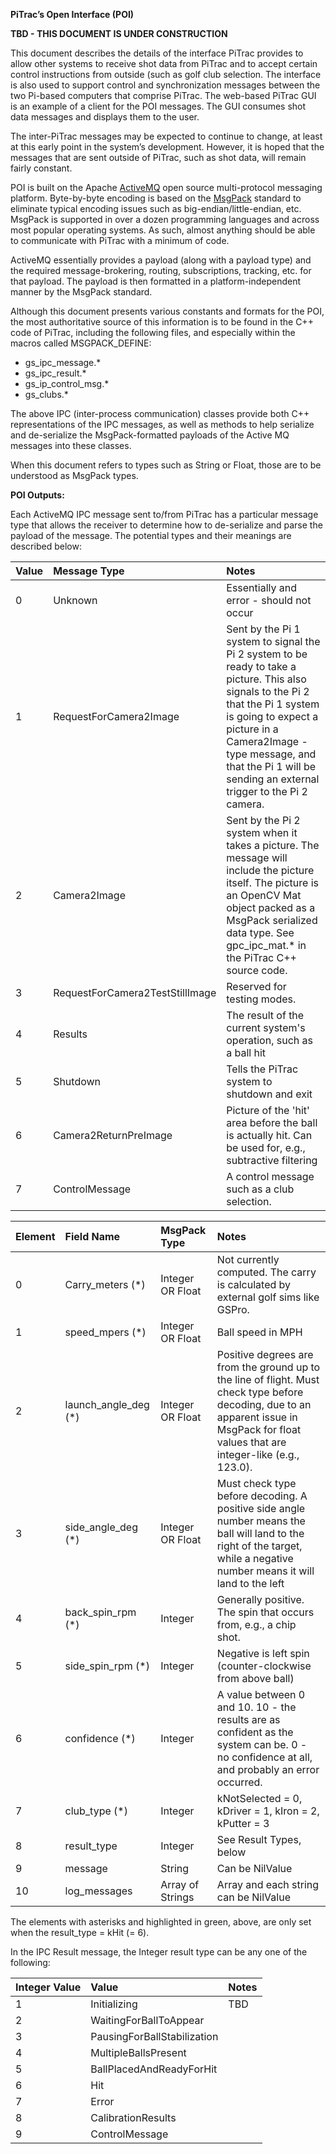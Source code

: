 **PiTrac’s Open Interface (POI)**

**TBD \- THIS DOCUMENT IS UNDER CONSTRUCTION**

This document describes the details of the interface PiTrac provides to allow other systems to receive shot data from PiTrac and to accept certain control instructions from outside (such as golf club selection.  The interface is also used to support control and synchronization messages between the two Pi-based computers that comprise PiTrac.  The web-based PiTrac GUI is an example of a client for the POI messages.  The GUI consumes shot data messages and displays them to the user.

The inter-PiTrac messages may be expected to continue to change, at least at this early point in the system’s development.  However, it is hoped that the messages that are sent outside of PiTrac, such as shot data, will remain fairly constant.

POI is built on the Apache [ActiveMQ](https://activemq.apache.org/) open source multi-protocol messaging platform.  Byte-by-byte encoding is based on the [MsgPack](https://msgpack.org/index.html) standard to eliminate typical encoding issues such as big-endian/little-endian, etc.  MsgPack is supported in over a dozen programming languages and across most popular operating systems.  As such, almost anything should be able to communicate with PiTrac with a minimum of code.

ActiveMQ essentially provides a payload (along with a payload type) and the required message-brokering, routing, subscriptions, tracking, etc. for that payload.  The payload is then formatted in a platform-independent manner by the MsgPack standard. 

Although this document presents various constants and formats for the POI, the most authoritative source of this information is to be found in the C++ code of PiTrac, including the following files, and especially within the macros called MSGPACK\_DEFINE:

* gs\_ipc\_message.\*  
* gs\_ipc\_result.\*  
* gs\_ip\_control\_msg.\*  
* gs\_clubs.\*

The above IPC (inter-process communication) classes provide both C++ representations of the IPC messages, as well as methods to help serialize and de-serialize the MsgPack-formatted payloads of the Active MQ messages into these classes.

When this document refers to types such as String or Float, those are to be understood as MsgPack types.

**POI Outputs:**

Each ActiveMQ IPC message sent to/from PiTrac has a particular message type that allows the receiver to determine how to de-serialize and parse the payload of the message.  The potential types and their meanings are described below:

| Value | Message Type | Notes |
| :---- | :---- | :---- |
| 0 | Unknown  | Essentially and error \- should not occur |
| 1 | RequestForCamera2Image  | Sent by the Pi 1 system to signal the Pi 2 system to be ready to take a picture.  This also signals to the Pi 2 that the Pi 1 system is going to expect a picture in a Camera2Image \- type message, and that the Pi 1  will be sending an external trigger to the Pi 2 camera. |
| 2 | Camera2Image  | Sent by the Pi 2 system when it takes a picture.  The message will include the picture itself.  The picture is an OpenCV Mat object packed as a MsgPack serialized data type.  See gpc\_ipc\_mat.\* in the PiTrac C++ source code.  |
| 3 | RequestForCamera2TestStillImage | Reserved for testing modes.  |
| 4 | Results | The result of the current system's operation, such as a ball hit |
| 5 | Shutdown  | Tells the PiTrac system to shutdown and exit  |
| 6 | Camera2ReturnPreImage  | Picture of the 'hit' area before the ball is actually hit.  Can be used for, e.g., subtractive filtering |
| 7 | ControlMessage  | A control message such as a club selection. |

| Element | Field Name | MsgPack Type | Notes |
| :---- | :---- | :---- | :---- |
| 0 | Carry\_meters  (\*) | Integer OR Float | Not currently computed.  The carry is calculated by external golf sims like GSPro. |
| 1 | speed\_mpers  (\*) | Integer OR Float | Ball speed in MPH |
| 2 | launch\_angle\_deg  (\*) | Integer OR Float | Positive degrees are from the ground up to the line of flight. Must check type before decoding, due to an apparent issue in MsgPack for float values that are integer-like (e.g., 123.0). |
| 3 | side\_angle\_deg  (\*) | Integer OR Float | Must check type before decoding. A positive side angle number means the ball will land to the right of the target, while a negative number means it will land to the left |
| 4 | back\_spin\_rpm  (\*) | Integer | Generally positive.  The spin that occurs from, e.g., a chip shot. |
| 5 | side\_spin\_rpm  (\*) | Integer | Negative is left spin (counter-clockwise from above ball) |
| 6 | confidence  (\*) | Integer | A value between 0 and 10\.  10 \- the results are as confident as the system can be.  0 \- no confidence at all, and probably an error occurred.  |
| 7 | club\_type  (\*) | Integer | kNotSelected \= 0, kDriver \= 1, kIron \= 2, kPutter \= 3  |
| 8 | result\_type | Integer |  See Result Types, below  |
| 9 | message | String | Can be NilValue |
| 10 | log\_messages | Array of Strings | Array and each string can be NilValue |

The elements with asterisks and highlighted in green, above, are only set when the result\_type \= kHit (= 6).

In the IPC Result message, the Integer result type can be any one of the following:

| Integer Value | Value | Notes |
| :---- | :---- | :---- |
| 1 | Initializing | TBD |
| 2 | WaitingForBallToAppear |  |
| 3 | PausingForBallStabilization |  |
| 4 | MultipleBallsPresent |  |
| 5 | BallPlacedAndReadyForHit |  |
| 6 | Hit |  |
| 7 | Error |  |
| 8 | CalibrationResults |  |
| 9 | ControlMessage |  |


